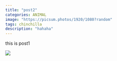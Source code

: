 ```yaml
---
title: "post2"
categories: ANIMAL
image: "https://picsum.photos/1920/1080?random"
tags: chinchilla
description: "hahaha"
---
```


this is post1

 <img class="lg_img" src="https://picsum.photos/1920/1080?random">
